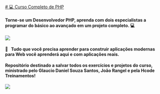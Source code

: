<a href="https://www.udemy.com/course/curso-php-7-online/"># :computer: Curso Completo de PHP <a/>
#### Torne-se um Desenvolvedor PHP, aprenda com dois especialistas a programar do básico ao avançado em um projeto completo. :computer:
<img width="auto" src="https://github.com/PedroPadilhaPortella/PHP-Aulas-Hcode/blob/master/rdmc.jpg">


#### :purple_heart: &nbsp; Tudo que você precisa aprender para construir aplicações modernas para Web você aprenderá aqui e com aplicações reais.
#### Repositório destinado a salvar todos os exercícios e projetos do curso, ministrado pelo Glaucio Daniel Souza Santos, João Rangel e pela Hcode Treinamentos!

<img width="auto" src="https://github.com/PedroPadilhaPortella/PHP-Aulas-Hcode/blob/master/maxresdefault.jpg">
